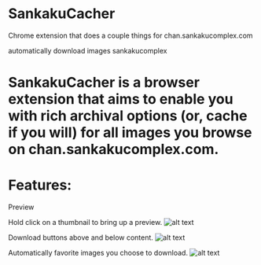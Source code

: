 # SankakuCacher
Chrome extension that does a couple things for chan.sankakucomplex.com

automatically download images sankakucomplex

# SankakuCacher is a browser extension that aims to enable you with rich archival options (or, cache if you will) for all images you browse on chan.sankakucomplex.com.

# Features:

Preview

Hold click on a thumbnail to bring up a preview.
![alt text](https://i.imgur.com/y0KAbDt.gif)

Download buttons above and below content.
![alt text](https://i.imgur.com/x7Lmzkr.gif)

Automatically favorite images you choose to download.
![alt text](https://i.imgur.com/6clAxCs.gif)

